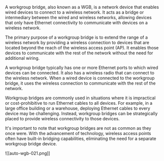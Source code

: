 A workgroup bridge, also known as a WGB, is a network device that enables wired devices to connect to a wireless network. It acts as a bridge or intermediary between the wired and wireless networks, allowing devices that only have Ethernet connectivity to communicate with devices on a wireless network.

The primary purpose of a workgroup bridge is to extend the range of a wireless network by providing a wireless connection to devices that are located beyond the reach of the wireless access point (AP). It enables those devices to communicate with the rest of the network without the need for additional wiring.

A workgroup bridge typically has one or more Ethernet ports to which wired devices can be connected. It also has a wireless radio that can connect to the wireless network. When a wired device is connected to the workgroup bridge, it uses the wireless connection to communicate with the rest of the network.

Workgroup bridges are commonly used in situations where it is impractical or cost-prohibitive to run Ethernet cables to all devices. For example, in a large office building or a warehouse, deploying Ethernet cables to every device may be challenging. Instead, workgroup bridges can be strategically placed to provide wireless connectivity to those devices.

It's important to note that workgroup bridges are not as common as they once were. With the advancement of technology, wireless access points often have built-in bridging capabilities, eliminating the need for a separate workgroup bridge device.

![[auto-wgb-021.png]]